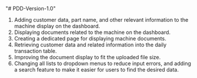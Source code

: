 "# PDD-Version-1.0" 

1. Adding customer data, part name, and other relevant information to the machine display on the dashboard.
2. Displaying documents related to the machine on the dashboard.
3. Creating a dedicated page for displaying machine documents.
4. Retrieving customer data and related information into the daily transaction table.
5. Improving the document display to fit the uploaded file size.
6. Changing all lists to dropdown menus to reduce input errors, and adding a search feature to make it easier for users to find the desired data.
